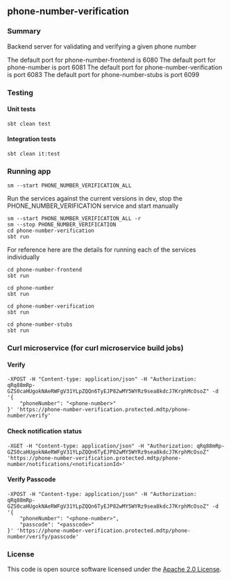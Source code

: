 ## phone-number-verification

### Summary

Backend server for validating and verifying a given phone number

The default port for phone-number-frontend is 6080
The default port for phone-number is port 6081
The default port for phone-number-verification is port 6083
The default port for phone-number-stubs is port 6099

### Testing

#### Unit tests

    sbt clean test

#### Integration tests

    sbt clean it:test

### Running app

    sm --start PHONE_NUMBER_VERIFICATION_ALL

Run the services against the current versions in dev, stop the PHONE_NUMBER_VERIFICATION service and start manually

    sm --start PHONE_NUMBER_VERIFICATION_ALL -r
    sm --stop PHONE_NUMBER_VERIFICATION
    cd phone-number-verification
    sbt run

For reference here are the details for running each of the services individually

    cd phone-number-frontend
    sbt run
 
    cd phone-number
    sbt run

    cd phone-number-verification
    sbt run

    cd phone-number-stubs
    sbt run

### Curl microservice (for curl microservice build jobs)

#### Verify

    -XPOST -H "Content-type: application/json" -H "Authorization: qRq88mRp-GZS0caHUgokNAeRWFgV31YLpZQQn6TyEJP82wMY5WYRz9sea8kdcJ7KrphMcOsoZ" -d '{
	    "phoneNumber": "<phone-number>"
    }' 'https://phone-number-verification.protected.mdtp/phone-number/verify'

#### Check notification status

    -XGET -H "Content-type: application/json" -H "Authorization: qRq88mRp-GZS0caHUgokNAeRWFgV31YLpZQQn6TyEJP82wMY5WYRz9sea8kdcJ7KrphMcOsoZ"
    'https://phone-number-verification.protected.mdtp/phone-number/notifications/<notificationId>'

#### Verify Passcode

    -XPOST -H "Content-type: application/json" -H "Authorization: qRq88mRp-GZS0caHUgokNAeRWFgV31YLpZQQn6TyEJP82wMY5WYRz9sea8kdcJ7KrphMcOsoZ" -d '{
	    "phoneNumber": "<phone-number>",
        "passcode": "<passcode>"
    }' 'https://phone-number-verification.protected.mdtp/phone-number/verify/passcode'

### License

This code is open source software licensed under
the [Apache 2.0 License]("http://www.apache.org/licenses/LICENSE-2.0.html").

